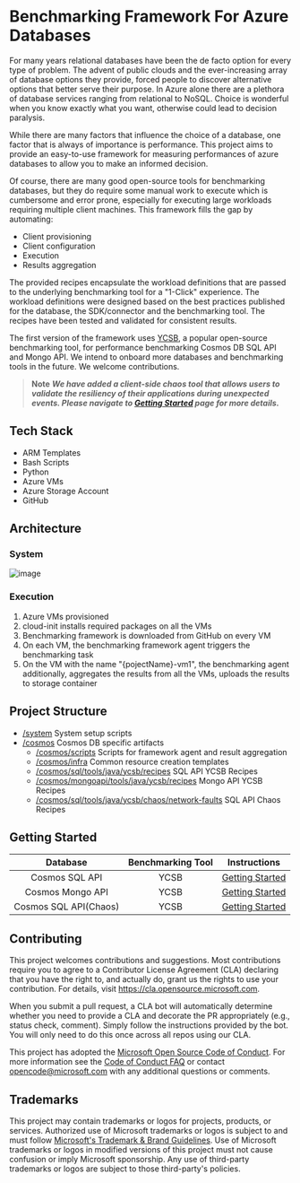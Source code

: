 # Benchmarking Framework For Azure Databases
For many years relational databases have been the de facto option for every type of problem. The advent of public clouds and the ever-increasing array of database options they provide, forced people to discover alternative options that better serve their purpose. In Azure alone there are a plethora of database services ranging from relational to NoSQL. Choice is wonderful when you know exactly what you want, otherwise could lead to decision paralysis.

While there are many factors that influence the choice of a database, one factor that is always of importance is performance. This project aims to provide an easy-to-use framework for measuring performances of azure databases to allow you to make an informed decision. 

Of course, there are many good open-source tools for benchmarking databases, but they do require some manual work to execute which is cumbersome and error prone, especially for executing large workloads requiring multiple client machines. This framework fills the gap by automating:
-	Client provisioning 
-	Client configuration 
-	Execution
- Results aggregation 

The provided recipes encapsulate the workload definitions that are passed to the underlying benchmarking tool for a "1-Click" experience. The workload definitions were designed based on the best practices published for the database, the SDK/connector and the benchmarking tool. The recipes have been tested and validated for consistent results. 

The first version of the framework uses [YCSB](https://github.com/brianfrankcooper/YCSB), a popular open-source benchmarking tool, for performance benchmarking Cosmos DB SQL API and Mongo API. We intend to onboard more databases and benchmarking tools in the future. We welcome contributions.

> **Note**
> ***We have added a client-side chaos tool that allows users to validate the resiliency of their applications during unexpected events. Please navigate to [Getting Started](/cosmos/sql/tools/java/ycsb/chaos) page for more details.***

## Tech Stack
- ARM Templates
- Bash Scripts
- Python 
- Azure VMs
- Azure Storage Account
- GitHub

## Architecture

### System
![image](/images/system.png)

### Execution
1.	Azure VMs provisioned
2.	cloud-init installs required packages on all the VMs 
3.	Benchmarking framework is downloaded from GitHub on every VM
4.	On each VM, the benchmarking framework agent triggers the benchmarking task 
5.	On the VM with the name "{pojectName}-vm1", the benchmarking agent additionally, aggregates the results from all the VMs, uploads the results to storage container
 
## Project Structure
   - [/system](/system)  System setup scripts
   - [/cosmos](/cosmos)  Cosmos DB specific artifacts
     - [/cosmos/scripts](/cosmos/scripts)  Scripts for framework agent and result aggregation
     - [/cosmos/infra](/cosmos/infra)  Common resource creation templates  
     - [/cosmos/sql/tools/java/ycsb/recipes](/cosmos/sql/tools/java/ycsb/recipes) SQL API YCSB Recipes 
     - [/cosmos/mongoapi/tools/java/ycsb/recipes](/cosmos/mongoapi/tools/java/ycsb/recipes) Mongo API YCSB Recipes
     - [/cosmos/sql/tools/java/ycsb/chaos/network-faults](/cosmos/sql/tools/java/ycsb/chaos/network-faults) SQL API Chaos Recipes 


## Getting Started

   |  Database   |  Benchmarking Tool  | Instructions
   | :--:  | :--:  | :--:  |
   | Cosmos SQL API | YCSB | [Getting Started ](/cosmos/sql/tools/java/ycsb/recipes)
   | Cosmos Mongo API | YCSB | [Getting Started ](/cosmos/mongoapi/tools/java/ycsb/recipes)
   | Cosmos SQL API(Chaos) | YCSB | [Getting Started](cosmos/sql/tools/java/ycsb/chaos/network-faults)


## Contributing

This project welcomes contributions and suggestions.  Most contributions require you to agree to a
Contributor License Agreement (CLA) declaring that you have the right to, and actually do, grant us
the rights to use your contribution. For details, visit https://cla.opensource.microsoft.com.

When you submit a pull request, a CLA bot will automatically determine whether you need to provide
a CLA and decorate the PR appropriately (e.g., status check, comment). Simply follow the instructions
provided by the bot. You will only need to do this once across all repos using our CLA.

This project has adopted the [Microsoft Open Source Code of Conduct](https://opensource.microsoft.com/codeofconduct/).
For more information see the [Code of Conduct FAQ](https://opensource.microsoft.com/codeofconduct/faq/) or
contact [opencode@microsoft.com](mailto:opencode@microsoft.com) with any additional questions or comments.

## Trademarks

This project may contain trademarks or logos for projects, products, or services. Authorized use of Microsoft 
trademarks or logos is subject to and must follow 
[Microsoft's Trademark & Brand Guidelines](https://www.microsoft.com/en-us/legal/intellectualproperty/trademarks/usage/general).
Use of Microsoft trademarks or logos in modified versions of this project must not cause confusion or imply Microsoft sponsorship.
Any use of third-party trademarks or logos are subject to those third-party's policies.
